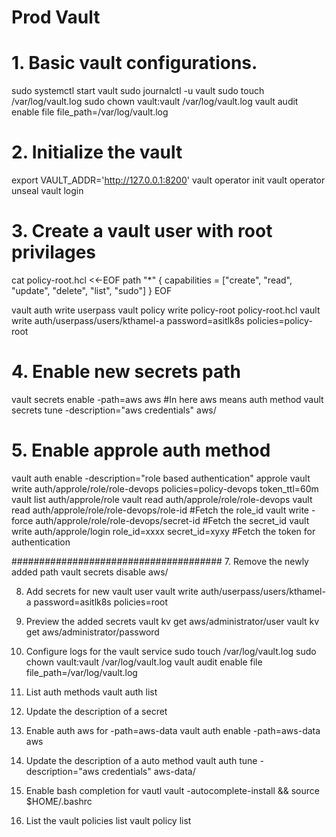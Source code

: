 # Prod Vault #

# 1. Basic vault configurations.

sudo systemctl start vault
sudo journalctl -u vault
sudo touch /var/log/vault.log
sudo chown vault:vault /var/log/vault.log
vault audit enable file file_path=/var/log/vault.log

# 2. Initialize the vault
export VAULT_ADDR='http://127.0.0.1:8200'
vault operator init
vault operator unseal
vault login

# 3. Create a vault user with root privilages

cat policy-root.hcl <<-EOF
path "*" {
capabilities = ["create", "read", "update", "delete", "list", "sudo"]
} 
EOF

vault auth write userpass
vault policy write policy-root policy-root.hcl
vault write auth/userpass/users/kthamel-a password=asitlk8s policies=policy-root

# 4. Enable new secrets path
vault secrets enable -path=aws aws  #In here aws means auth method
vault secrets tune -description="aws credentials" aws/

# 5. Enable approle auth method
vault auth enable -description="role based authentication" approle
vault write auth/approle/role/role-devops policies=policy-devops token_ttl=60m
vault list auth/approle/role
vault read auth/approle/role/role-devops
vault read auth/approle/role/role-devops/role-id #Fetch the role_id 
vault write -force auth/approle/role/role-devops/secret-id #Fetch the secret_id
vault write auth/approle/login role_id=xxxx secret_id=xyxy #Fetch the token for authentication



######################################
7. Remove the newly added path 
vault secrets disable aws/

8. Add secrets for new vault user
vault write auth/userpass/users/kthamel-a password=asitlk8s policies=root

9. Preview the added secrets 
vault kv get aws/administrator/user
vault kv get aws/administrator/password

10. Configure logs for the vault service
sudo touch /var/log/vault.log
sudo chown vault:vault /var/log/vault.log
vault audit enable file file_path=/var/log/vault.log

11. List auth methods
vault auth list

12. Update the description of a secret


13. Enable auth aws for -path=aws-data
vault auth enable -path=aws-data aws

14. Update the description of a auto method
vault auth tune -description="aws credentials" aws-data/

15. Enable bash completion for vautl
vault -autocomplete-install && source $HOME/.bashrc

16. List the vault policies list 
vault policy list


